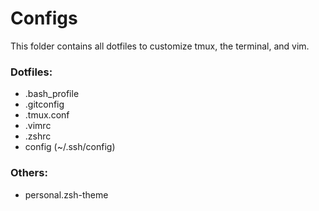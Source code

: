 # Configs

This folder contains all dotfiles to customize tmux, the terminal, and vim.

### Dotfiles:
- .bash_profile
- .gitconfig
- .tmux.conf
- .vimrc
- .zshrc
- config (~/.ssh/config)

### Others:
- personal.zsh-theme

